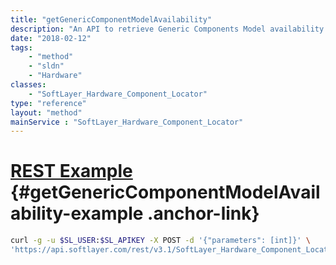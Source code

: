 ```yaml
---
title: "getGenericComponentModelAvailability"
description: "An API to retrieve Generic Components Model availability at data centers"
date: "2018-02-12"
tags:
    - "method"
    - "sldn"
    - "Hardware"
classes:
    - "SoftLayer_Hardware_Component_Locator"
type: "reference"
layout: "method"
mainService : "SoftLayer_Hardware_Component_Locator"
---
```


# [REST Example](#getGenericComponentModelAvailability-example) <a href="/article/rest/"><i class="fas fa-question"></i></a> {#getGenericComponentModelAvailability-example .anchor-link} 
```bash
curl -g -u $SL_USER:$SL_APIKEY -X POST -d '{"parameters": [int]}' \
'https://api.softlayer.com/rest/v3.1/SoftLayer_Hardware_Component_Locator/getGenericComponentModelAvailability'
```
